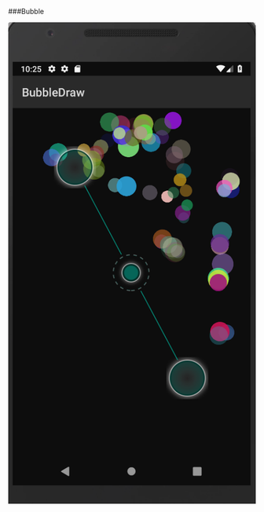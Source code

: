 ###Bubble

![alt text](https://github.com/yezhilengyue/Android-Development/blob/master/BubbleDraw/screensnap.png)
